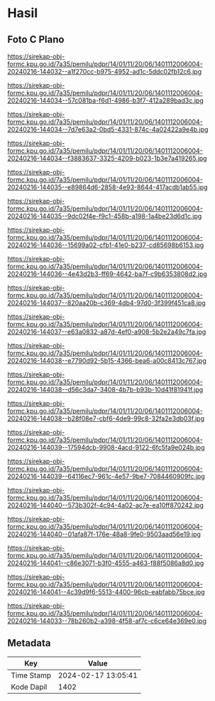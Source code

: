 # Hasil

## Foto C Plano

https://sirekap-obj-formc.kpu.go.id/7a35/pemilu/pdpr/14/01/11/20/06/1401112006004-20240216-144032--a1f270cc-b975-4952-ad1c-5ddc02fb12c6.jpg

https://sirekap-obj-formc.kpu.go.id/7a35/pemilu/pdpr/14/01/11/20/06/1401112006004-20240216-144034--57c081ba-f6d1-4986-b3f7-412a289bad3c.jpg

https://sirekap-obj-formc.kpu.go.id/7a35/pemilu/pdpr/14/01/11/20/06/1401112006004-20240216-144034--7d7e63a2-0bd5-4331-874c-4a02422a9e4b.jpg

https://sirekap-obj-formc.kpu.go.id/7a35/pemilu/pdpr/14/01/11/20/06/1401112006004-20240216-144034--f3883637-3325-4209-b023-1b3e7a419265.jpg

https://sirekap-obj-formc.kpu.go.id/7a35/pemilu/pdpr/14/01/11/20/06/1401112006004-20240216-144035--e89864d6-2858-4e93-8644-417acdb1ab55.jpg

https://sirekap-obj-formc.kpu.go.id/7a35/pemilu/pdpr/14/01/11/20/06/1401112006004-20240216-144035--9dc02f4e-f9c1-458b-a198-1a4be23d6d1c.jpg

https://sirekap-obj-formc.kpu.go.id/7a35/pemilu/pdpr/14/01/11/20/06/1401112006004-20240216-144036--15699a02-cfb1-41e0-b237-cd85698b6153.jpg

https://sirekap-obj-formc.kpu.go.id/7a35/pemilu/pdpr/14/01/11/20/06/1401112006004-20240216-144036--4e43d2b3-ff69-4642-ba7f-c9b6353808d2.jpg

https://sirekap-obj-formc.kpu.go.id/7a35/pemilu/pdpr/14/01/11/20/06/1401112006004-20240216-144037--820aa20b-c369-4db4-97d0-3f399f451ca8.jpg

https://sirekap-obj-formc.kpu.go.id/7a35/pemilu/pdpr/14/01/11/20/06/1401112006004-20240216-144037--e63a0832-a87d-4ef0-a908-5b2e2a49c7fa.jpg

https://sirekap-obj-formc.kpu.go.id/7a35/pemilu/pdpr/14/01/11/20/06/1401112006004-20240216-144038--e7790d92-5b15-4366-bea6-a00c8413c767.jpg

https://sirekap-obj-formc.kpu.go.id/7a35/pemilu/pdpr/14/01/11/20/06/1401112006004-20240216-144038--d56c3da7-3408-4b7b-b93b-10d41f81941f.jpg

https://sirekap-obj-formc.kpu.go.id/7a35/pemilu/pdpr/14/01/11/20/06/1401112006004-20240216-144038--b28f08e7-cbf6-4de9-99c8-32fa2e3db03f.jpg

https://sirekap-obj-formc.kpu.go.id/7a35/pemilu/pdpr/14/01/11/20/06/1401112006004-20240216-144039--17594dcb-9908-4acd-9122-6fc5fa9e024b.jpg

https://sirekap-obj-formc.kpu.go.id/7a35/pemilu/pdpr/14/01/11/20/06/1401112006004-20240216-144039--64116ec7-961c-4e57-9be7-7084460909fc.jpg

https://sirekap-obj-formc.kpu.go.id/7a35/pemilu/pdpr/14/01/11/20/06/1401112006004-20240216-144040--573b302f-4c94-4a02-ac7e-ea10ff870242.jpg

https://sirekap-obj-formc.kpu.go.id/7a35/pemilu/pdpr/14/01/11/20/06/1401112006004-20240216-144040--01afa87f-176e-48a8-9fe0-9503aad56e19.jpg

https://sirekap-obj-formc.kpu.go.id/7a35/pemilu/pdpr/14/01/11/20/06/1401112006004-20240216-144041--c86e3071-b3f0-4555-a463-f88f5086a8d0.jpg

https://sirekap-obj-formc.kpu.go.id/7a35/pemilu/pdpr/14/01/11/20/06/1401112006004-20240216-144041--4c39d9f6-5513-4400-96cb-eabfabb75bce.jpg

https://sirekap-obj-formc.kpu.go.id/7a35/pemilu/pdpr/14/01/11/20/06/1401112006004-20240216-144033--78b260b2-a398-4f58-af7c-c6ce64e369e0.jpg


## Metadata

| Key        | Value               |
| ---------- | ------------------- |
| Time Stamp | 2024-02-17 13:05:41 |
| Kode Dapil | 1402                |



